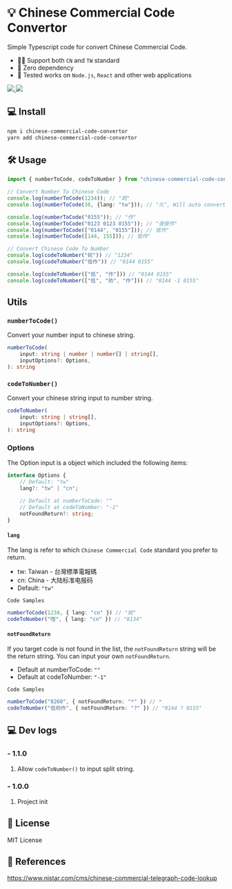 # 💡 Chinese Commercial Code Convertor

Simple Typescript code for convert Chinese Commercial Code.

- 💪🏼 Support both `CN` and `TW` standard
- 💼 Zero dependency
- 👔 Tested works on `Node.js`, `React` and other web applications

<a href="https://www.npmjs.com/package/chinese-commercial-code-convertor"> <img src="https://img.shields.io/npm/v/chinese-commercial-code-convertor" /> </a>
<a href="https://github.com/r48n34/chinese-commercial-code-convertor"><img src="https://img.shields.io/github/actions/workflow/status/r48n34/chinese-commercial-code-convertor/test.yml" /></a>

## 💻 Install 
```bash
npm i chinese-commercial-code-convertor
yarn add chinese-commercial-code-convertor
```

## 🛠️ Usage
```ts
import { numberToCode, codeToNumber } from "chinese-commercial-code-convertor"

// Convert Number To Chinese Code
console.log(numberToCode(1234)); // "姹"
console.log(numberToCode(36, {lang: "tw"})); // "久", Will auto convert 36 to 0036

console.log(numberToCode("0155")); // "作"
console.log(numberToCode("0123 0123 0155")); // "伋伋作"
console.log(numberToCode(["0144", "0155"])); // 低作"
console.log(numberToCode([144, 155])); // 低作"

// Convert Chinese Code To Number
console.log(codeToNumber("姹")) // "1234"
console.log(codeToNumber("低作")) // "0144 0155"

console.log(codeToNumber(["低", "作"])) // "0144 0155"
console.log(codeToNumber(["低", "劝", "作"])) // "0144 -1 0155"
```

## Utils

### `numberToCode()`
Convert your number input to chinese string.
```ts
numberToCode(
    input: string | number | number[] | string[],
    inputOptions?: Options,
): string 
```

### `codeToNumber()`
Convert your chinese string input to number string.
```ts
codeToNumber(
    input: string | string[],
    inputOptions?: Options,
): string
```

### Options
The Option input is a object which included the following items:
```ts
interface Options {
    // Default: "tw"
    lang?: "tw" | "cn";
    
    // Default at numberToCode: ""
    // Default at codeToNumber: "-1"
    notFoundReturn?: string; 
}
```

#### `lang`
The lang is refer to which `Chinese Commercial Code` standard you prefer to return.

- tw: Taiwan - 台灣標準電報碼
- cn: China - 大陆标准电报码
- Default: `"tw"`

`Code Samples`
```ts
numberToCode(1234, { lang: "cn" }) // "姹"
codeToNumber("咥", { lang: "cn" }) // "8134"
```

#### `notFoundReturn`
If you target code is not found in the list, the `notFoundReturn` string will be the return string. You can input your own `notFoundReturn`.

- Default at numberToCode: `""`
- Default at codeToNumber: `"-1"`

`Code Samples`
```ts
numberToCode("8260", { notFoundReturn: "*" }) // *
codeToNumber("低劝作", { notFoundReturn: "?" }) // "0144 ? 0155"
```

## 💻 Dev logs

### - 1.1.0
1. Allow `codeToNumber()` to input split string.

### - 1.0.0
1. Project init

## 🔐 License
MIT License

## 📜 References
https://www.njstar.com/cms/chinese-commercial-telegraph-code-lookup